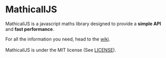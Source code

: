 # MathicallJS
MathicallJS is a javascript maths library designed to provide a **simple API** and **fast performance**.

For all the information you need, head to the [wiki](https://github.com/PatGleeson101/MathicallJS/wiki/Overview).
<br/><br/>
MathicallJS is under the MIT license (See [LICENSE](https://github.com/PatGleeson101/MathicallJS/blob/master/LICENSE)).